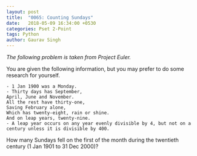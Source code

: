 ```yaml
---
layout: post
title:  "0065: Counting Sundays"
date:   2018-05-09 16:34:00 +0530
categories: Pset 2-Point
tags: Python
author: Gaurav Singh
---
```


_The following problem is taken from Project Euler._

You are given the following information, but you may prefer to do some research for yourself.

    - 1 Jan 1900 was a Monday.
    - Thirty days has September,
    April, June and November.
    All the rest have thirty-one,
    Saving February alone,
    Which has twenty-eight, rain or shine.
    And on leap years, twenty-nine.
    - A leap year occurs on any year evenly divisible by 4, but not on a century unless it is divisible by 400.

How many Sundays fell on the first of the month during the twentieth century (1 Jan 1901 to 31 Dec 2000)?

